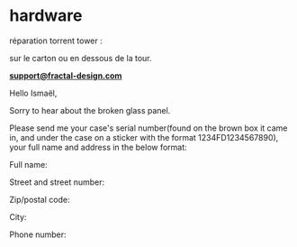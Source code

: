 # hardware

réparation torrent tower : 

sur le carton ou en dessous de la tour. 

**<support@fractal-design.com>**

Hello Ismaël,

Sorry to hear about the broken glass panel.

Please send me your case's serial number(found on the brown box it came in, and under the case on a sticker with the format 1234FD1234567890), your full name and address in the below format:

Full name:

Street and street number:

Zip/postal code:

City:

Phone number: